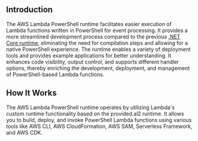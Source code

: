## Introduction
The AWS Lambda PowerShell runtime facilitates easier execution of Lambda functions written in PowerShell for event processing. It provides a more streamlined development process compared to the previous [.NET Core runtime](https://medium.com/@swordfish291/getting-started-with-aws-lambda-powershell-runtime-e970d7fe6d9b), eliminating the need for compilation steps and allowing for a native PowerShell experience. The runtime enables a variety of deployment tools and provides example applications for better understanding. It enhances code visibility, output control, and supports different handler options, thereby enriching the development, deployment, and management of PowerShell-based Lambda functions.

## How It Works
The AWS Lambda PowerShell runtime operates by utilizing Lambda's custom runtime functionality based on the provided.al2 runtime. It allows you to build, deploy, and invoke PowerShell Lambda functions using various tools like AWS CLI, AWS CloudFormation, AWS SAM, Serverless Framework, and AWS CDK.

